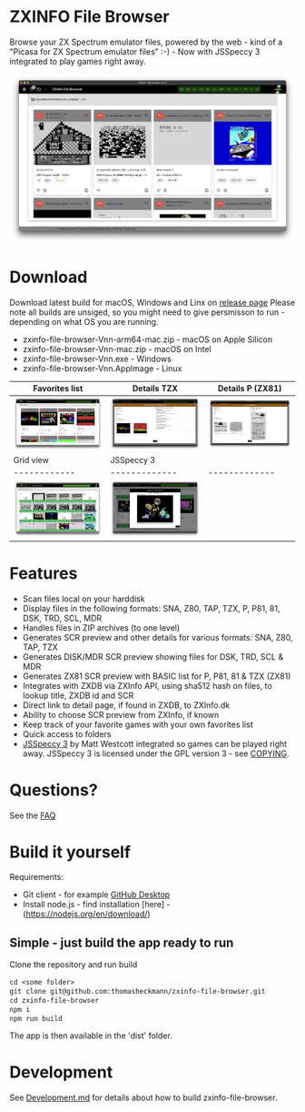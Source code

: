 
# ZXINFO File Browser
Browse your ZX Spectrum emulator files, powered by the web - kind of a "Picasa for ZX Spectrum emulator files" :-) - Now with JSSpeccy 3 integrated to play games right away.

<img width="1024" alt="main" src="doc/mainscreen.png">

# Download
Download latest build for macOS, Windows and Linx on [release page](https://github.com/thomasheckmann/zxinfo-file-browser/releases)
Please note all builds are unsiged, so you might need to give persmisson to run - depending on what OS you are running.

* zxinfo-file-browser-Vnn-arm64-mac.zip - macOS on Apple Silicon
* zxinfo-file-browser-Vnn-mac.zip - macOS on Intel
* zxinfo-file-browser-Vnn.exe - Windows
* zxinfo-file-browser-Vnn.AppImage - Linux

Favorites list | Details TZX | Details P (ZX81)
------------ | ------------- | -------------
<img width="320" alt="Favorites" src="doc/favorites.png"> | <img width="320" alt="details tzx" src="doc/details_tzx.png"> | <img width="320" alt="details p(zx81)" src="doc/details_p.png">
Grid view | JSSpeccy 3
------------ | ------------- | -------------
<img width="320" alt="Grid View" src="doc/gridview.png"> | <img width="320" alt="JSSpeccy 3" src="doc/jsspeccy.png">

# Features
* Scan files local on your harddisk
* Display files in the following formats: SNA, Z80, TAP, TZX, P, P81, 81, DSK, TRD, SCL, MDR
* Handles files in ZIP archives (to one level)
* Generates SCR preview and other details for various formats: SNA, Z80, TAP, TZX
* Generates DISK/MDR SCR preview showing files for DSK, TRD, SCL & MDR
* Generates ZX81 SCR preview with BASIC list for P, P81, 81 & TZX (ZX81)
* Integrates with ZXDB via ZXInfo API, using sha512 hash on files, to lookup title, ZXDB id and SCR
* Direct link to detail page, if found in ZXDB, to ZXInfo.dk
* Ability to choose SCR preview from ZXInfo, if known
* Keep track of your favorite games with your own favorites list
* Quick access to folders
* [JSSpeccy 3](https://github.com/gasman/jsspeccy3) by Matt Westcott integrated so games can be played right away. JSSpeccy 3 is licensed under the GPL version 3 - see [COPYING](https://raw.githubusercontent.com/gasman/jsspeccy3/main/COPYING).

# Questions?
See the [FAQ](FAQ.md)

# Build it yourself
Requirements:
* Git client - for example [GitHub Desktop](https://desktop.github.com/)
* Install node.js - find installation [here] - (https://nodejs.org/en/download/)

## Simple - just build the app ready to run
Clone the repository and run build
```
cd <some folder>
git clone git@github.com:thomasheckmann/zxinfo-file-browser.git
cd zxinfo-file-browser
npm i
npm run build
```
The app is then available in the 'dist' folder.

# Development
See [Development.md](Development.md) for details about how to build zxinfo-file-browser.
